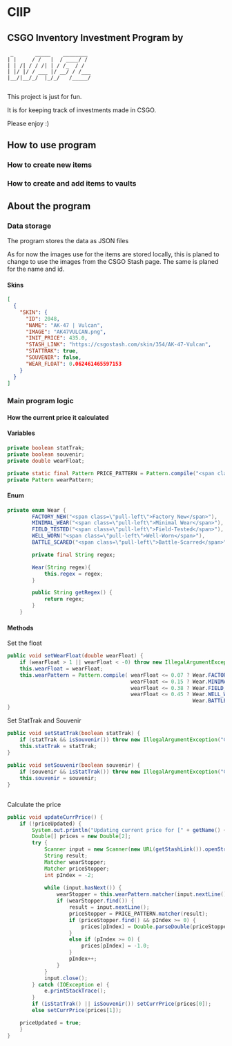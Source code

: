 # CIIP
## CSGO Inventory Investment Program by

````text
 _       _____    ________ 
| |     / /   |  / ____/ / 
| | /| / / /| | / /_  / /  
| |/ |/ / ___ |/ __/ / /___
|__/|__/_/  |_/_/   /_____/
                           
````


This project is just for fun. 

It is for keeping track of investments made in CSGO.

Please enjoy :)


## How to use program

### How to create new items

### How to create and add items to vaults

## About the program

### Data storage
The program stores the data as JSON files

As for now the images use for the items are stored locally, this is planed to change to use the images from the CSGO Stash page.
The same is planed for the name and id.

#### Skins
````JSON
[
  {
    "SKIN": {
      "ID": 2048,
      "NAME": "AK-47 | Vulcan",
      "IMAGE": "AK47VULCAN.png",
      "INIT_PRICE": 435.0,
      "STASH_LINK": "https://csgostash.com/skin/354/AK-47-Vulcan",
      "STATTRAK": true,
      "SOUVENIR": false,
      "WEAR_FLOAT": 0.062461465597153
    }
  }
]
````

### Main program logic


#### How the current price it calculated

#### Variables
````java
private boolean statTrak;
private boolean souvenir;
private double wearFloat;

private static final Pattern PRICE_PATTERN = Pattern.compile("<span class=\"pull-right\">([0-9,-]+)(.)</span>");
private Pattern wearPattern;
````

#### Enum
````java
private enum Wear {
        FACTORY_NEW("<span class=\"pull-left\">Factory New</span>"),
        MINIMAL_WEAR("<span class=\"pull-left\">Minimal Wear</span>"),
        FIELD_TESTED("<span class=\"pull-left\">Field-Tested</span>"),
        WELL_WORN("<span class=\"pull-left\">Well-Worn</span>"),
        BATTLE_SCARED("<span class=\"pull-left\">Battle-Scarred</span>");

        private final String regex;

        Wear(String regex){
            this.regex = regex;
        }

        public String getRegex() {
            return regex;
        }
    }
````

#### Methods

Set the float
````java
public void setWearFloat(double wearFloat) {
    if (wearFloat > 1 || wearFloat < -0) throw new IllegalArgumentException("Float has to be between 0 to 1");
    this.wearFloat = wearFloat;
    this.wearPattern = Pattern.compile( wearFloat <= 0.07 ? Wear.FACTORY_NEW.getRegex() :
                                        wearFloat <= 0.15 ? Wear.MINIMAL_WEAR.getRegex() :
                                        wearFloat <= 0.38 ? Wear.FIELD_TESTED.getRegex() :
                                        wearFloat <= 0.45 ? Wear.WELL_WORN.getRegex() :
                                                            Wear.BATTLE_SCARED.getRegex());
}
````

Set StatTrak and Souvenir
````java
public void setStatTrak(boolean statTrak) {
    if (statTrak && isSouvenir()) throw new IllegalArgumentException("Cannot be StatTrack and Souvenir at the same time");
    this.statTrak = statTrak;
}
    
public void setSouvenir(boolean souvenir) {
    if (souvenir && isStatTrak()) throw new IllegalArgumentException("Cannot be Souvenir and StatTrack at the same time");
    this.souvenir = souvenir;
}
    
````


Calculate the price
````java
public void updateCurrPrice() {
    if (!priceUpdated) {
        System.out.println("Updating current price for [" + getName() + "] From: [" + getStashLink() + "]");
        Double[] prices = new Double[2];
        try {
            Scanner input = new Scanner(new URL(getStashLink()).openStream());
            String result;
            Matcher wearStopper;
            Matcher priceStopper;
            int pIndex = -2;
    
            while (input.hasNext()) {
                wearStopper = this.wearPattern.matcher(input.nextLine());
                if (wearStopper.find()) {
                    result = input.nextLine();
                    priceStopper = PRICE_PATTERN.matcher(result);
                    if (priceStopper.find() && pIndex >= 0) {
                        prices[pIndex] = Double.parseDouble(priceStopper.group(1).replace(",", ".").replace("-", "0"));
                    } 
                    else if (pIndex >= 0) {
                        prices[pIndex] = -1.0;
                    }  
                    pIndex++;
                }
            }
            input.close();
        } catch (IOException e) {
            e.printStackTrace();
        }
        if (isStatTrak() || isSouvenir()) setCurrPrice(prices[0]);
        else setCurrPrice(prices[1]);

    priceUpdated = true;
    }
}

````